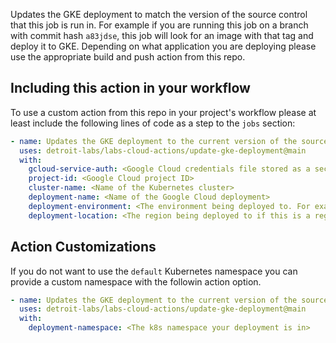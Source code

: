 Updates the GKE deployment to match the version of the source control that this job is run in. For example if you are running this job on a branch with commit hash `a83jdse`, this 
job will look for an image with that tag and deploy it to GKE. Depending on what application you are deploying please use the appropriate build and push action from this repo.

## Including this action in your workflow

To use a custom action from this repo in your project's workflow please at least include the following lines of code as a step to the `jobs` section:

```yaml
- name: Updates the GKE deployment to the current version of the source code.
  uses: detroit-labs/labs-cloud-actions/update-gke-deployment@main
  with:
    gcloud-service-auth: <Google Cloud credentials file stored as a secret>
    project-id: <Google Cloud project ID>
    cluster-name: <Name of the Kubernetes cluster>
    deployment-name: <Name of the Google Cloud deployment>
    deployment-environment: <The environment being deployed to. For example - Production>
    deployment-location: <The region being deployed to if this is a regional cluster or the zone if this is a single zone cluster>
```

## Action Customizations

If you do not want to use the `default` Kubernetes namespace you can provide a custom namespace with the followin action option.

```yaml
- name: Updates the GKE deployment to the current version of the source code.
  uses: detroit-labs/labs-cloud-actions/update-gke-deployment@main
  with:
    deployment-namespace: <The k8s namespace your deployment is in>
```